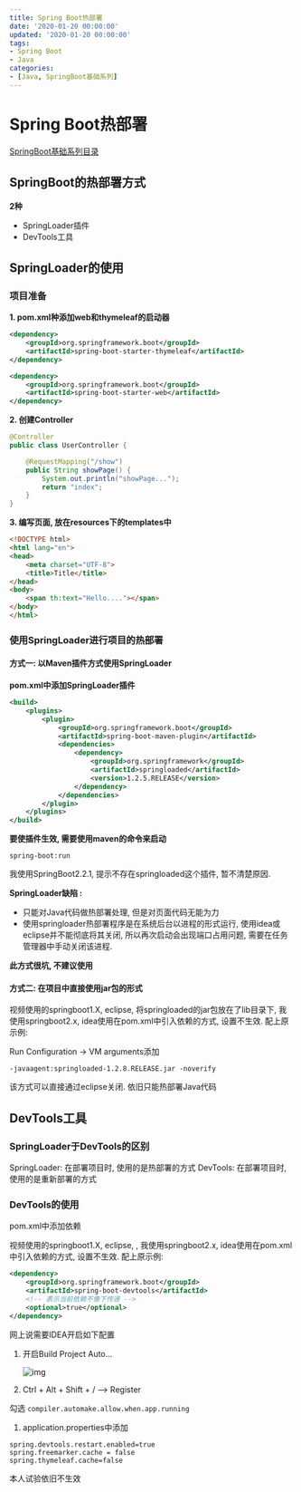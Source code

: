 ```yaml
---
title: Spring Boot热部署
date: '2020-01-20 00:00:00'
updated: '2020-01-20 00:00:00'
tags:
- Spring Boot
- Java
categories:
- [Java, SpringBoot基础系列]
---
```


# Spring Boot热部署

[SpringBoot基础系列目录](spring-boot-table.md)

## SpringBoot的热部署方式

**2种**

- SpringLoader插件
- DevTools工具

## SpringLoader的使用

### 项目准备

**1. pom.xml种添加web和thymeleaf的启动器**

```xml
<dependency>
    <groupId>org.springframework.boot</groupId>
    <artifactId>spring-boot-starter-thymeleaf</artifactId>
</dependency>

<dependency>
    <groupId>org.springframework.boot</groupId>
    <artifactId>spring-boot-starter-web</artifactId>
</dependency>
```

**2. 创建Controller**

```java
@Controller
public class UserController {

    @RequestMapping("/show")
    public String showPage() {
        System.out.println("showPage...");
        return "index";
    }
}
```

**3. 编写页面, 放在resources下的templates中**

```html
<!DOCTYPE html>
<html lang="en">
<head>
    <meta charset="UTF-8">
    <title>Title</title>
</head>
<body>
    <span th:text="Hello...."></span>
</body>
</html>
```

### 使用SpringLoader进行项目的热部署

#### 方式一: 以Maven插件方式使用SpringLoader

**pom.xml中添加SpringLoader插件**

```xml
<build>
    <plugins>
        <plugin>
            <groupId>org.springframework.boot</groupId>
            <artifactId>spring-boot-maven-plugin</artifactId>
            <dependencies>
                <dependency>
                    <groupId>org.springframework</groupId>
                    <artifactId>springloaded</artifactId>
                    <version>1.2.5.RELEASE</version>
                </dependency>
            </dependencies>
        </plugin>
    </plugins>
</build>
```

**要使插件生效, 需要使用maven的命令来启动**

```shell
spring-boot:run
```

我使用SpringBoot2.2.1, 提示不存在springloaded这个插件, 暂不清楚原因.

**SpringLoader缺陷 :**

- 只能对Java代码做热部署处理, 但是对页面代码无能为力
- 使用springloader热部署程序是在系统后台以进程的形式运行, 使用idea或eclipse并不能彻底将其关闭, 所以再次启动会出现端口占用问题, 需要在任务管理器中手动关闭该进程.

**此方式很坑, 不建议使用**

#### 方式二: 在项目中直接使用jar包的形式

视频使用的springboot1.X, eclipse, 将springloaded的jar包放在了lib目录下, 我使用springboot2.x, idea使用在pom.xml中引入依赖的方式, 设置不生效. 配上原示例:

Run Configuration -> VM arguments添加

```shell
-javaagent:springloaded-1.2.8.RELEASE.jar -noverify
```

该方式可以直接通过eclipse关闭. 依旧只能热部署Java代码

## DevTools工具

### SpringLoader于DevTools的区别

SpringLoader: 在部署项目时, 使用的是热部署的方式 DevTools: 在部署项目时, 使用的是重新部署的方式

### DevTools的使用

pom.xml中添加依赖

视频使用的springboot1.X, eclipse, , 我使用springboot2.x, idea使用在pom.xml中引入依赖的方式, 设置不生效. 配上原示例:

```xml
<dependency>
    <groupId>org.springframework.boot</groupId>
    <artifactId>spring-boot-devtools</artifactId>
    <!-- 表示当前依赖不像下传递 -->
    <optional>true</optional>
</dependency>
```

网上说需要IDEA开启如下配置

1. 开启Build Project Auto... 

   ![img](https://gitee.com/swang-harbin/pic-bed/raw/master/images/2021/20210222135815.png)

2. Ctrl + Alt + Shift + / --> Register

勾选 `compiler.automake.allow.when.app.running`

1. application.properties中添加

```properties
spring.devtools.restart.enabled=true
spring.freemarker.cache = false
spring.thymeleaf.cache=false
```

本人试验依旧不生效
